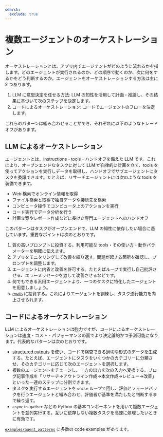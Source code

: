 ```yaml
---
search:
  exclude: true
---
```

# 複数エージェントのオーケストレーション

オーケストレーションとは、アプリ内でエージェントがどのように流れるかを指します。どのエージェントが実行されるのか、どの順序で動くのか、次に何をするかをどう判断するのか。エージェントをオーケストレーションする方法は主に 2 つあります。

1.  LLM に意思決定を任せる方法: LLM の知性を活用して計画・推論し、その結果に基づいて次のステップを決定します。  
2.  コードによるオーケストレーション: コードでエージェントのフローを決定します。

これらのパターンは組み合わせることができ、それぞれに以下のようなトレードオフがあります。

## LLM によるオーケストレーション

エージェントとは、instructions・tools・ハンドオフを備えた LLM です。これにより、オープンエンドなタスクに対して LLM が自律的に計画を立て、tools を使ってアクションを実行しデータを取得し、ハンドオフでサブエージェントにタスクを委譲できます。たとえば、リサーチエージェントには次のような tools を装備できます。

-   Web 検索でオンライン情報を取得  
-   ファイル検索と取得で独自データや接続先を検索  
-   コンピュータ操作でコンピュータ上のアクションを実行  
-   コード実行でデータ分析を行う  
-   計画立案やレポート作成などに長けた専門エージェントへのハンドオフ  

このパターンはタスクがオープンエンドで、LLM の知性に依存したい場合に適しています。重要なポイントは次のとおりです。

1.  質の高いプロンプトに投資する。利用可能な tools・その使い方・動作パラメーターを明確に伝えます。  
2.  アプリをモニタリングして改善を繰り返す。問題が起きる箇所を確認し、プロンプトを調整します。  
3.  エージェントに内省と改善を許可する。たとえばループで実行し自己批評させる、エラーメッセージを渡して改善させるなどです。  
4.  何でもできる汎用エージェントより、一つのタスクに特化したエージェントを用意しましょう。  
5.  [evals](https://platform.openai.com/docs/guides/evals) に投資する。これによりエージェントを訓練し、タスク遂行能力を向上させられます。  

## コードによるオーケストレーション

LLM によるオーケストレーションは強力ですが、コードによるオーケストレーションは速度・コスト・パフォーマンスの面でより決定論的かつ予測可能になります。代表的なパターンは次のとおりです。

-   [structured outputs](https://platform.openai.com/docs/guides/structured-outputs) を使い、コードで検査できる適切な形式のデータを生成する。たとえば、エージェントにタスクをいくつかのカテゴリーに分類させ、そのカテゴリーに応じて次のエージェントを選択します。  
-   複数のエージェントをチェーンし、一方の出力を次の入力へ変換する。ブログ記事作成を「リサーチ→アウトライン作成→本文作成→レビュー→改善」といった一連のステップに分割できます。  
-   タスクを実行するエージェントを `while` ループで回し、評価とフィードバックを行うエージェントと組み合わせ、評価者が基準を満たしたと判断するまで繰り返す。  
-   `asyncio.gather` などの Python の基本コンポーネントを用いて複数エージェントを並列実行する。互いに依存しない複数タスクを高速に処理したいときに有効です。  

[`examples/agent_patterns`](https://github.com/openai/openai-agents-python/tree/main/examples/agent_patterns) に多数の code examples があります。
